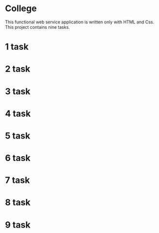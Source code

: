 # College
This functional web service application is written only with HTML and Css. This project contains nine tasks. 
# 1 task
# 2 task 
# 3 task 
# 4 task 
# 5 task 
# 6 task
# 7 task
# 8 task
# 9 task
